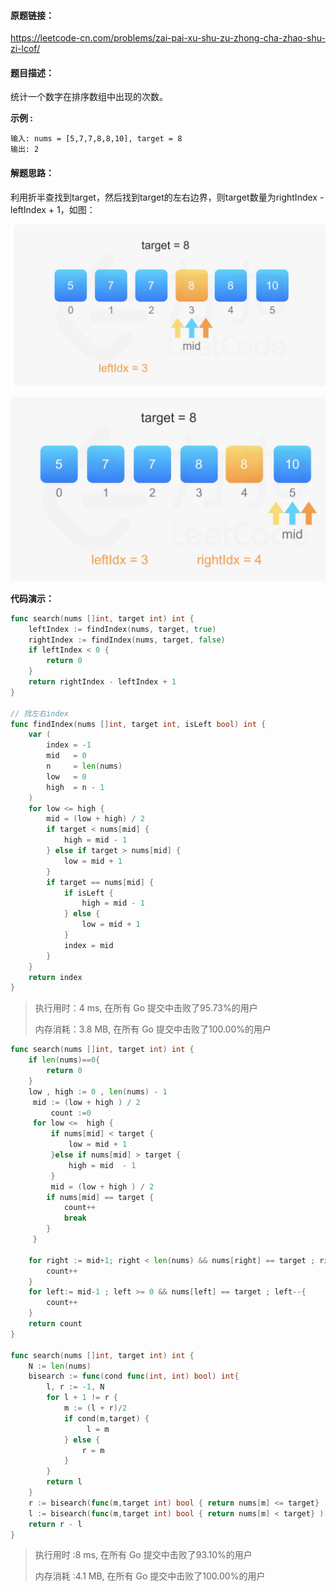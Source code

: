 

#### 原题链接：

https://leetcode-cn.com/problems/zai-pai-xu-shu-zu-zhong-cha-zhao-shu-zi-lcof/



#### 题目描述：

统计一个数字在排序数组中出现的次数。

**示例 :**

```
输入: nums = [5,7,7,8,8,10], target = 8
输出: 2
```



#### 解题思路：

利用折半查找到target，然后找到target的左右边界，则target数量为rightIndex - leftIndex + 1，如图：

![image-20220525172600095](images/image-20220525172600095.png)

![image-20220525172636103](images/image-20220525172636103.png)

**代码演示：**

```go
func search(nums []int, target int) int {
	leftIndex := findIndex(nums, target, true)
	rightIndex := findIndex(nums, target, false)
	if leftIndex < 0 {
		return 0
	}
	return rightIndex - leftIndex + 1
}

// 找左右index
func findIndex(nums []int, target int, isLeft bool) int {
	var (
		index = -1
		mid   = 0
		n     = len(nums)
		low   = 0
		high  = n - 1
	)
	for low <= high {
		mid = (low + high) / 2
		if target < nums[mid] {
			high = mid - 1
		} else if target > nums[mid] {
			low = mid + 1
		}
		if target == nums[mid] {
			if isLeft {
				high = mid - 1
			} else {
				low = mid + 1
			}
			index = mid
		}
	}
	return index
}

```

> 执行用时：4 ms, 在所有 Go 提交中击败了95.73%的用户
>
> 内存消耗：3.8 MB, 在所有 Go 提交中击败了100.00%的用户

```go
func search(nums []int, target int) int {
    if len(nums)==0{
        return 0
    }
    low , high := 0 , len(nums) - 1
     mid := (low + high ) / 2
         count :=0
     for low <=  high {
         if nums[mid] < target {
             low = mid + 1
         }else if nums[mid] > target {
             high = mid  - 1
         }
         mid = (low + high ) / 2
        if nums[mid] == target {
            count++
            break
        }
     }

    for right := mid+1; right < len(nums) && nums[right] == target ; right++{
        count++
    }
    for left:= mid-1 ; left >= 0 && nums[left] == target ; left--{
        count++
    }
    return count
}

func search(nums []int, target int) int {
    N := len(nums)
    bisearch := func(cond func(int, int) bool) int{
        l, r := -1, N
        for l + 1 != r {
            m := (l + r)/2
            if cond(m,target) {
                 l = m 
            } else { 
                r = m 
            }
        }
        return l
    }
    r := bisearch(func(m,target int) bool { return nums[m] <= target} )
    l := bisearch(func(m,target int) bool { return nums[m] < target} )
    return r - l 
}
```

> 执行用时 :8 ms, 在所有 Go 提交中击败了93.10%的用户
>
> 内存消耗 :4.1 MB, 在所有 Go 提交中击败了100.00%的用户
